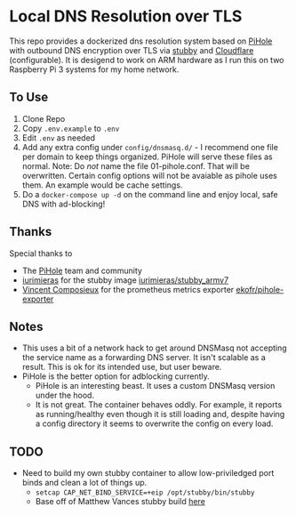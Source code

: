 # Local DNS Resolution over TLS

This repo provides a dockerized dns resolution system based on [PiHole](https://github.com/pi-hole/docker-pi-hole) with outbound DNS encryption over TLS via [stubby](https://github.com/getdnsapi/stubby) and [Cloudflare](https://www.cloudflare.com/learning/dns/dns-over-tls/) (configurable). It is desigend to work on ARM hardware as I run this on two Raspberry Pi 3 systems for my home network.

## To Use

1. Clone Repo
2. Copy `.env.example` to `.env`
3. Edit `.env` as needed
5. Add any extra config under `config/dnsmasq.d/` - I recommend one file per domain to keep things organized. PiHole will serve these files as normal. Note: Do *not* name the file 01-pihole.conf. That will be overwritten. Certain config options will not be avaiable as pihole uses them. An example would be cache settings.
6. Do a `docker-compose up -d` on the command line and enjoy local, safe DNS with ad-blocking! 

## Thanks

Special thanks to 

* The [PiHole](https://github.com/pi-hole/docker-pi-hole) team and community
* [iurimieras](https://hub.docker.com/u/iurimieras) for the stubby image [iurimieras/stubby_armv7](https://hub.docker.com/r/iurimieras/stubby_armv7)
* [Vincent Composieux](https://github.com/eko/) for the prometheus metrics exporter [ekofr/pihole-exporter](https://hub.docker.com/r/ekofr/pihole-exporter)

## Notes

* This uses a bit of a network hack to get around DNSMasq not accepting the service name as a forwarding DNS server. It isn't scalable as a result. This is ok for its intended use, but user beware. 
* PiHole is the better option for adblocking currently.
  * PiHole is an interesting beast. It uses a custom DNSMasq version under the hood.
  * It is not great. The container behaves oddly. For example, it reports as running/healthy even though it is still loading and, despite having a config directory it seems to overwrite the config on every load.

## TODO

* Need to build my own stubby container to allow low-priviledged port binds and clean a lot of things up.
  * `setcap CAP_NET_BIND_SERVICE=+eip /opt/stubby/bin/stubby`
  * Base off of Matthew Vances stubby build [here](https://github.com/MatthewVance/stubby-docker/blob/master/stubby/Dockerfile)
